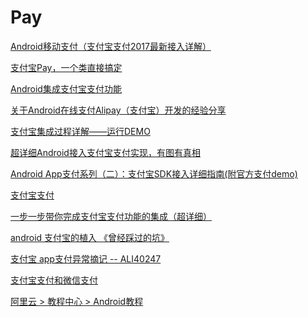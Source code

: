 Pay  
===


[Android移动支付（支付宝支付2017最新接入详解）](https://blog.csdn.net/mr_jianrong/article/details/78995580)  



[支付宝Pay，一个类直接搞定](https://blog.csdn.net/woaiheima/article/details/50982851)  

[Android集成支付宝支付功能](https://www.jianshu.com/p/304ced0a23ba)  

[关于Android在线支付Alipay（支付宝）开发的经验分享](https://blog.csdn.net/ht_android/article/details/45307165)  

[支付宝集成过程详解——运行DEMO](https://blog.csdn.net/harvic880925/article/details/49779061)  

[超详细Android接入支付宝支付实现，有图有真相](https://www.jianshu.com/p/2aa2e8748476)  

[Android App支付系列（二）：支付宝SDK接入详细指南(附官方支付demo)](https://www.jb51.net/article/98280.htm)  

[支付宝支付](https://www.aliyun.com/jiaocheng/36063.html)  

[一步一步带你完成支付宝支付功能的集成（超详细）](https://blog.csdn.net/fjnu_se/article/details/72973220)  



[android 支付宝的植入 《曾经踩过的坑》](https://blog.csdn.net/androidstarjack/article/details/52808705)  

[支付宝 app支付异常摘记 -- ALI40247](https://blog.csdn.net/luojinbai/article/details/52753660)  


[支付宝支付和微信支付](https://www.jianshu.com/p/66a7fe2effaf)  













[阿里云  >   教程中心  >   Android教程](https://www.aliyun.com/jiaocheng/android?spm=5176.100033.1.3.6fab6aa1Jdym0h)  

